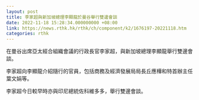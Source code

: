 ```yaml
---
layout: post
title: 李家超與新加坡總理李顯龍於曼谷舉行雙邊會談
date: 2022-11-18 15:28:34.000000000 +08:00
link: https://news.rthk.hk/rthk/ch/component/k2/1676197-20221118.htm
categories: rthk
---
```


在曼谷出席亞太經合組織會議的行政長官李家超，與新加坡總理李顯龍舉行雙邊會談。

李家超向李顯龍介紹隨行的官員，包括商務及經濟發展局局長丘應樺和特首辦主任葉文娟等。

李家超今日較早時亦與印尼總統佐科維多多，舉行雙邊會談。

